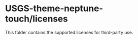 # USGS-theme-neptune-touch/licenses

This folder contains the supported licenses for third-party use.
